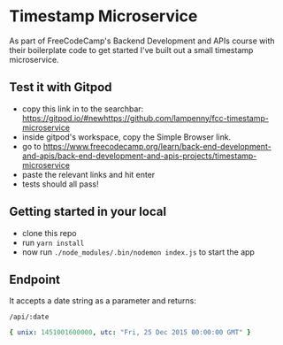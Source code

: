 # Timestamp Microservice

As part of FreeCodeCamp's Backend Development and APIs course with their boilerplate code to get started I've built out a small timestamp microservice.


## Test it with Gitpod
 - copy this link in to the searchbar: https://gitpod.io/#newhttps://github.com/lampenny/fcc-timestamp-microservice
 - inside gitpod's workspace, copy the Simple Browser link.
 - go to https://www.freecodecamp.org/learn/back-end-development-and-apis/back-end-development-and-apis-projects/timestamp-microservice
 - paste the relevant links and hit enter
 - tests should all pass!

## Getting started in your local
 - clone this repo
 - run `yarn install`
 - now run `./node_modules/.bin/nodemon index.js` to start the app


## Endpoint
 It accepts a date string as a parameter and returns:

 `/api/:date`

```yaml
{ unix: 1451001600000, utc: "Fri, 25 Dec 2015 00:00:00 GMT" }
```
 
